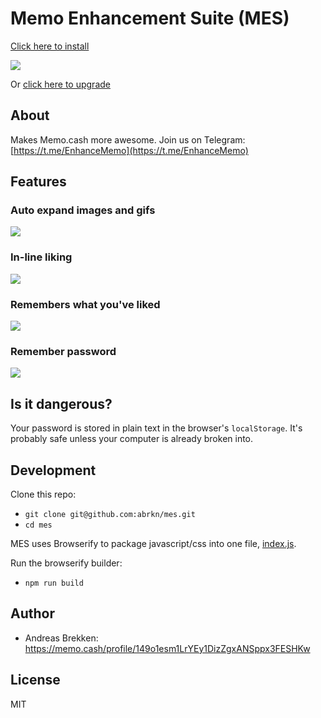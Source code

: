 # Memo Enhancement Suite (MES)

[Click here to install](INSTALL.md)

![](https://i.imgur.com/iyw7CCo.gif)

Or [click here to upgrade](UPGRADE.md)

## About

Makes Memo.cash more awesome. Join us on Telegram: [https://t.me/EnhanceMemo](https://t.me/EnhanceMemo)

## Features

### Auto expand images and gifs

![](https://i.gyazo.com/b2fdf429dc6c5b1fd44f2f28ba6c5b09.gif)

### In-line liking

![](https://i.gyazo.com/1bf2bc325b22e62bc552f98256bda362.gif)

### Remembers what you've liked

![](https://i.gyazo.com/4e82580216383fb5cc4d9b6a23c750f0.gif)

### Remember password

![](https://i.gyazo.com/7ee72a6960c0c2cfc2ce4cdeb32e24cb.png)

## Is it dangerous?

Your password is stored in plain text in the browser's `localStorage`. It's probably safe unless your computer is already broken into.

## Development

Clone this repo:

- `git clone git@github.com:abrkn/mes.git`
- `cd mes`

MES uses Browserify to package javascript/css into one file, [index.js](index.js).

Run the browserify builder:

- `npm run build`

## Author

* Andreas Brekken: https://memo.cash/profile/149o1esm1LrYEy1DizZgxANSppx3FESHKw

## License

MIT
